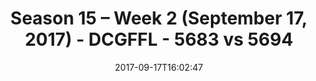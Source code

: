 ---
title: Season 15 – Week 2 (September 17, 2017) - DCGFFL - 5683 vs 5694
teams_score:
- team: 5683
  score: 6
- team: 5694
  score: 33
mvp: Scott Williams, Brian Hotchkiss
game-ball: Darwin Pham, John Jimenez
sportsperson: Stephanie McDaniel, Justin Parker
season: 15
week: 2
date: '2017-09-17T16:02:47'
pageid: season-15-week-2-september-17-2017-5683-vs-5694
---